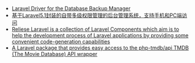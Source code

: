 - [Laravel Driver for the Database Backup Manager](https://github.com/backup-manager/laravel)
- [基于Laravel5.1封装的自带多级权限管理的后台管理系统，支持手机和PC端访问](https://github.com/ForoneTech/ForoneAdministrator)
- [Reliese Laravel is a collection of Laravel Components which aim is to help the development process of Laravel applications by providing some convenient code-generation capabilities](https://github.com/reliese/laravel)
- [A Laravel package that provides easy access to the php-tmdb/api TMDB (The Movie Database) API wrapper](https://github.com/php-tmdb/laravel)

